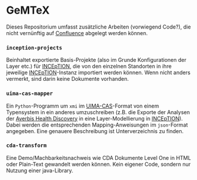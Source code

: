 # GeMTeX
Dieses Repositorium umfasst zusätzliche Arbeiten (vorwiegend Code?), die nicht vernünftig auf
[Confluence](https://confluence.imi.med.fau.de) abgelegt werden können.

### `inception-projects`
Beinhaltet exportierte Basis-Projekte (also im Grunde Konfigurationen der Layer etc.) für
[INCEpTION](https://inception-project.github.io/), die von den einzelnen Standorten in ihre jeweilige
[INCEpTION](https://inception-project.github.io/)-Instanz importiert werden können.
Wenn nicht anders vermerkt, sind darin keine Dokumente vorhanden.

### `uima-cas-mapper`
Ein `Python`-Programm um `xmi` im
[UIMA-CAS](https://uima.apache.org/)-Format von einem Typensystem in ein anderes umzuschreiben (z.B. die Exporte der
Analysen der
[Averbis Health Discovery](https://averbis.com/health-discovery/) in eine Layer-Modellierung in
[INCEpTION](https://inception-project.github.io/)).
Dabei werden die entsprechenden Mapping-Anweisungen im `json`-Format angegeben. Eine genauere Beschreibung ist
Unterverzeichnis zu finden.

### `cda-transform`
Eine Demo/Machbarkeitsnachweis wie CDA Dokumente Level One in HTML oder Plain-Text gewandelt werden können. Kein eigener Code, sondern nur Nutzung einer java-Library.
